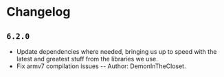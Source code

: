 # Changelog

## `6.2.0`

- Update dependencies where needed, bringing us up to speed with the
  latest and greatest stuff from the libraries we use.
- Fix armv7 compilation issues -- Author: DemonInTheCloset.
